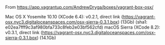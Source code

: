 From https://app.vagrantup.com/AndrewDryga/boxes/vagrant-box-osx/

Mac OS X Yosemite 10.10 (XCode 6.4): v0.2.1, direct link (https://vagrant-osx.nyc3.digitaloceanspaces.com/osx-sierra-0.3.1.box) (13Gb) (sha1: e02ea7fff9c3af980bfa733c8feb2e03bf562cfd)
macOS Sierra (XCode 8.2): v0.3.1, direct link (https://vagrant-osx.nyc3.digitaloceanspaces.com/osx-sierra-0.3.1.box) (14.1Gb)
